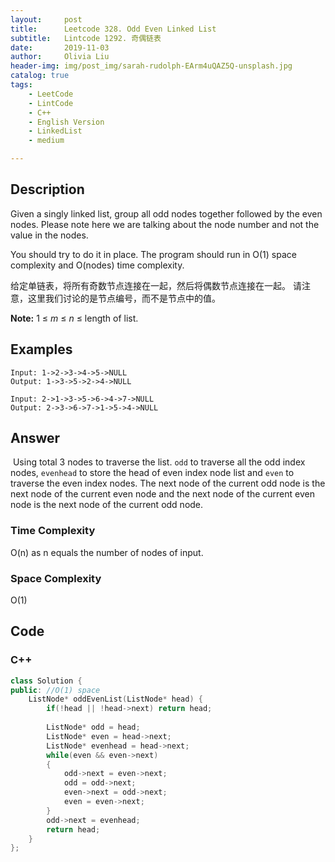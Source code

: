 ```yaml
---
layout:     post
title:      Leetcode 328. Odd Even Linked List
subtitle:   Lintcode 1292. 奇偶链表
date:       2019-11-03
author:     Olivia Liu
header-img: img/post_img/sarah-rudolph-EArm4uQAZ5Q-unsplash.jpg
catalog: true
tags:
    - LeetCode
    - LintCode
    - C++
    - English Version
    - LinkedList
    - medium

---
```


## Description

Given a singly linked list, group all odd nodes together followed by the even nodes. Please note here we are talking about the node number and not the value in the nodes.

You should try to do it in place. The program should run in O(1) space complexity and O(nodes) time complexity.

给定单链表，将所有奇数节点连接在一起，然后将偶数节点连接在一起。 请注意，这里我们讨论的是节点编号，而不是节点中的值。 

**Note:** 1 ≤ *m* ≤ *n* ≤ length of list.

## Examples

```
Input: 1->2->3->4->5->NULL
Output: 1->3->5->2->4->NULL
```

```
Input: 2->1->3->5->6->4->7->NULL
Output: 2->3->6->7->1->5->4->NULL
```

## Answer

​	Using total 3 nodes to traverse the list. `odd` to traverse all the odd index nodes, `evenhead` to store the head of even index node list and `even` to traverse the even index nodes. The next node of the current odd node is the next node of the current even node and the next node of the current even node is the next node of the current odd node. 

### Time Complexity

 O(n) as n equals the number of nodes of input.

### Space Complexity

O(1)

## Code

### C++

```c++
class Solution {
public: //O(1) space
    ListNode* oddEvenList(ListNode* head) {
        if(!head || !head->next) return head;
        
        ListNode* odd = head;
        ListNode* even = head->next;
        ListNode* evenhead = head->next;
        while(even && even->next)
        {
            odd->next = even->next;
            odd = odd->next;
            even->next = odd->next;
            even = even->next;
        }
        odd->next = evenhead;
        return head;
    }
};
```